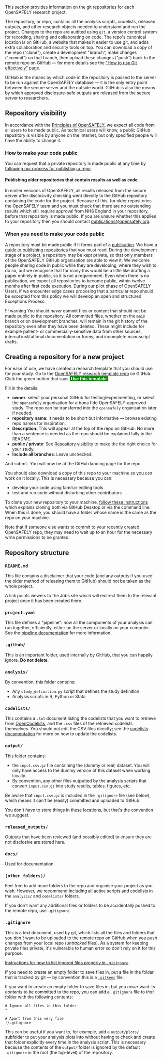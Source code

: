 This section provides information on the git repositories for each OpenSAFELY research project.

The repository, or repo, contains all the analysis scripts, codelists, released outputs, and other research objects needed to understand and run the project.
Changes to the repo are audited using `git`, a version control system for recording, sharing and collaborating on code.
The repo's canonical location is on GitHub, a website that makes it easier to use git, and adds extra collaboration and security tools on top.
You can download a copy of the repo ("clone"), create a development "branch", make changes ("commit") on that branch, then upload these changes ("push") back to the remote repo on GitHub &mdash; for more details see the ["How to use Git effectively"](getting-started/how-to/use-git-effectively/index.md) page.

GitHub is the means by which code in the repository is passed to the server to be run against the OpenSAFELY database &mdash; it is the only entry point between the secure server and the outside world. GitHub is also the means by which approved disclosure-safe outputs are released from the secure server to researchers.

## Repository visibility

In accordance with the [Principles of OpenSAFELY](https://www.opensafely.org/about/#transparency-and-public-logs), we expect all code from all users to be made public. As technical users will know, a public GitHub repository is visible by anyone on the internet, but only specified people will have the ability to change it.

### How to make your code public

You can request that a private repository is made public at any time by [following our process for publishing a repo](project-completion.md).

#### Publishing older repositories that contain results as well as code

In earlier versions of OpenSAFELY, all results released from the secure server after disclosivity checking went directly to the GitHub repository containing the code for the project. Because of this, for older repositories the OpenSAFELY team and you must check that there are no outstanding results which still require approval from NHS England in your repository, before that repository is made public. If you are unsure whether this applies to your repository then you should contact <publications@opensafely.org>.

### When you need to make your code public

A repository must be made public if it forms part of a [publication](https://www.opensafely.org/policies-for-researchers/#acknowledgment-and-data-sharing--publication-policy). We have a [guide to publishing repositories](project-completion.md) that you must read. During the development stage of a project, a repository may be kept private, so that only members of the OpenSAFELY GitHub organisation are able to view it. We welcome people sharing code in public while they are developing, where they wish to do so, but we recognise that for many this would be a little like drafting a paper entirely in public, so it is not a requirement. Even when there is no publication, we expect all repositories to become public, within twelve months after first code execution. During our pilot phase of OpenSAFELY Users, if we encounter edge cases proposing that a particular repo should be excepted from this policy we will develop an open and structured Exceptions Process.

!!! warning
    You should _never_ commit files or content that should not be made public to the repository. All committed files, whether on the `main` branch or on development branches, will remain in the git history of the repository even after they have been deleted. These might include for example patient- or commercially-sensitive data from other sources, internal institutional documentation or forms, and incomplete manuscript drafts.

## Creating a repository for a new project

For ease of use, we have created a research template that you should use for your study.
Go to the [OpenSAFELY research template repo](https://github.com/opensafely/research-template) on GitHub.
Click the green button that says <span style="background-color: green; color: white">&nbsp;**Use this template**&nbsp;</span>.

Fill in the details:

- **owner**: select your personal GitHub for testing/experimenting, or select the `opensafely` organisation for a bona fide OpenSAFELY-approved study. The repo can be transferred into the `opensafely` organisation later if needed.
- **repository name**: It needs to be short but informative &mdash; browse existing repo names for inspiration.
- **Description**: This will appear at the top of the repo on GitHub. No more than a sentence is needed as the repo should be explained fully in the README.
- **public / private**: See [Repository visibility](#repository-visibility) to make the the right choice for your study.
- **Include all branches**: Leave unchecked.

And submit. You will now be at the GitHub landing page for the repo.

You should also download a copy of this repo to your machine so you can work on it locally.
This is necessary because you can:

* develop your code using familiar editing tools
* test and run code without disturbing other contributors

To clone your new repository to your machine, [follow these instructions](https://help.github.com/en/github/creating-cloning-and-archiving-repositories/cloning-a-repository) which explains cloning both via GitHub Desktop or via the command line.
When this is done, you should have a folder whose name is the same as the repo on your machine.

Note that if someone else wants to commit to your recently created OpenSAFELY repo, they may need to wait up to an hour for the necessary write permissions to be granted.

## Repository structure

### `README.md`
This file contains a disclaimer that your code (and any outputs if you used the older method of releasing them to GitHub) should not be taken as the whole project.

A link points viewers to the Jobs site which will redirect them to the relevant project once it has been created there.


### `project.yaml`

This file defines a "pipeline": how all the components of your analysis can run together, efficiently, either on the server or locally on your computer.   See the [pipeline documentation](actions-pipelines.md) for more information.


### `.github/`

This is an important folder, used internally by GitHub, that you can happily ignore. **Do not delete**.

### `analysis/`

By convention, this folder contains:

* Any `study_definition.py` script that defines the study definition
* Analysis scripts in R, Python or Stata

### `codelists/`

This contains a `.txt` document listing the codelists that you want to retrieve from [OpenCodelists](https://www.opencodelists.org), and the `.csv` files of the retrieved codelists themselves. You should not edit the CSV files directly; see the [codelists documentation](codelist-intro.md) for more on how to update the codelists.


### `output/`

This folder contains:

*  the `input.csv.gz` file containing the (dummy or real) dataset. You will only have access to the dummy version of this dataset when working locally.
*  By convention, any other files outputted by the analysis scripts that convert `input.csv.gz` into study results, tables, figures, etc.


Be aware that `input.csv.gz` is included in the `.gitignore` file (see below), which means it can't be (easily) committed and uploaded to GitHub.

You don't *have* to store things in these locations, but that's the convention we suggest.

### `released_outputs/`

Outputs that have been reviewed (and possibly edited) to ensure they are not disclosive are stored here.

### `docs/`

Used for documentation.

### `(other folders)/`

Feel free to add more folders to the repo and organise your project as you wish.
However, we recommend including all active scripts and codelists in the `analysis/` and `codelists/` folders.

If you don't want any additional files or folders to be accidentally pushed to the remote repo, use `.gitignore`.

### `.gitignore`

This is a text document, used by git, which lists all the files and folders that you *don't* want to be uploaded to the remote repo on GitHub when you push changes from your local repo (_untracked_ files).
As a system for keeping private files private, it's vulnerable to human error so don't rely on it for this purpose.

[Instructions for how to list ignored files properly in `.gitignore`](https://git-scm.com/docs/gitignore).

If you need to create an empty folder to save files in, put a file in the folder that is tracked by git &mdash; by convention this is a [`.gitkeep`](https://stackoverflow.com/a/7229996/4269699) file.

If you want to create an empty folder to save files in, but you _never_ want its _contents_ to be committed to the repo, you can add a `.gitignore` file to *that* folder with the following contents:

```
# Ignore all files in this folder
*

# Apart from this very file
!/.gitignore
```

This can be useful if you want to, for example, add a `output/plots/` subfolder to put your analysis plots into without having to check and create that folder explicitly every time in the analysis script.  This is necessary because the contents of the `output/` folder is ignored by the default `.gitignore` in the root (the top-level) of the repository.
